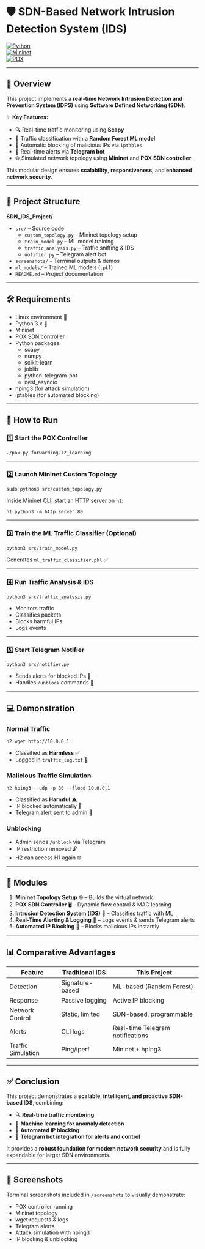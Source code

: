 # 🛡️ SDN-Based Network Intrusion Detection System (IDS)

[![Python](https://img.shields.io/badge/Python-3.x-blue)](https://www.python.org/)  
[![Mininet](https://img.shields.io/badge/Mininet-2.3.0-green)](http://mininet.org/)  
[![POX](https://img.shields.io/badge/POX-SDN-orange)](https://github.com/noxrepo/pox)

---

## 📖 Overview

This project implements a **real-time Network Intrusion Detection and Prevention System (IDPS)** using **Software Defined Networking (SDN)**.  

✨ **Key Features:**

- 🔍 Real-time traffic monitoring using **Scapy**  
- 🧠 Traffic classification with a **Random Forest ML model**  
- 🚫 Automatic blocking of malicious IPs via `iptables`  
- 📱 Real-time alerts via **Telegram bot**  
- 🌐 Simulated network topology using **Mininet** and **POX SDN controller**  

This modular design ensures **scalability**, **responsiveness**, and **enhanced network security**.

---

## 📂 Project Structure

**SDN_IDS_Project/**

- `src/` – Source code
  - `custom_topology.py` – Mininet topology setup
  - `train_model.py` – ML model training
  - `traffic_analysis.py` – Traffic sniffing & IDS
  - `notifier.py` – Telegram alert bot
- `screenshots/` – Terminal outputs & demos
- `ml_models/` – Trained ML models (`.pkl`)
- `README.md` – Project documentation

---

## 🛠️ Requirements

- Linux environment 🐧  
- Python 3.x 🐍  
- Mininet  
- POX SDN controller  
- Python packages:
  - scapy  
  - numpy  
  - scikit-learn  
  - joblib  
  - python-telegram-bot  
  - nest_asyncio  
- hping3 (for attack simulation)  
- iptables (for automated blocking)  

---

## 🚀 How to Run

### 1️⃣ Start the POX Controller

`./pox.py forwarding.l2_learning`

---

### 2️⃣ Launch Mininet Custom Topology

`sudo python3 src/custom_topology.py`

Inside Mininet CLI, start an HTTP server on `h1`:

`h1 python3 -m http.server 80`

---

### 3️⃣ Train the ML Traffic Classifier (Optional)

`python3 src/train_model.py`  

Generates `ml_traffic_classifier.pkl` ✅

---

### 4️⃣ Run Traffic Analysis & IDS

`python3 src/traffic_analysis.py`  

- Monitors traffic  
- Classifies packets  
- Blocks harmful IPs  
- Logs events  

---

### 5️⃣ Start Telegram Notifier

`python3 src/notifier.py`  

- Sends alerts for blocked IPs 📩  
- Handles `/unblock` commands 🔄  

---

## 💻 Demonstration

### Normal Traffic

`h2 wget http://10.0.0.1`  

- Classified as **Harmless** ✅  
- Logged in `traffic_log.txt` 📄  

### Malicious Traffic Simulation

`h2 hping3 --udp -p 80 --flood 10.0.0.1`  

- Classified as **Harmful** ⚠️  
- IP blocked automatically 🚫  
- Telegram alert sent to admin 📱  

### Unblocking

- Admin sends `/unblock` via Telegram  
- IP restriction removed 🔓  
- H2 can access H1 again 🌐  

---

## 🔧 Modules

1. **Mininet Topology Setup** 🌐 – Builds the virtual network  
2. **POX SDN Controller** 🖥️ – Dynamic flow control & MAC learning  
3. **Intrusion Detection System (IDS)** 🧠 – Classifies traffic with ML  
4. **Real-Time Alerting & Logging** 📄 – Logs events & sends Telegram alerts  
5. **Automated IP Blocking** 🚫 – Blocks malicious IPs instantly  

---

## 📊 Comparative Advantages

| Feature | Traditional IDS | This Project |
|---------|----------------|--------------|
| Detection | Signature-based | ML-based (Random Forest) |
| Response | Passive logging | Active IP blocking |
| Network Control | Static, limited | SDN-based, programmable |
| Alerts | CLI logs | Real-time Telegram notifications |
| Traffic Simulation | Ping/iperf | Mininet + hping3 |

---

## ✅ Conclusion

This project demonstrates a **scalable, intelligent, and proactive SDN-based IDS**, combining:

- 🔍 **Real-time traffic monitoring**  
- 🧠 **Machine learning for anomaly detection**  
- 🚫 **Automated IP blocking**  
- 📱 **Telegram bot integration for alerts and control**  

It provides a **robust foundation for modern network security** and is fully expandable for larger SDN environments.

---

## 📸 Screenshots

Terminal screenshots included in `/screenshots` to visually demonstrate:

- POX controller running  
- Mininet topology  
- wget requests & logs  
- Telegram alerts  
- Attack simulation with hping3  
- IP blocking & unblocking  

